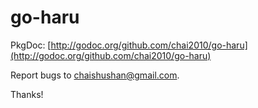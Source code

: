 go-haru
=======

PkgDoc: [http://godoc.org/github.com/chai2010/go-haru](http://godoc.org/github.com/chai2010/go-haru)

Report bugs to <chaishushan@gmail.com>.

Thanks!
